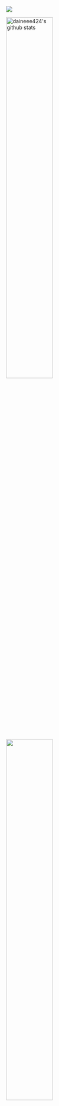 
<img align="center" style="width=100%" src="https://capsule-render.vercel.app/api?type=rect&color=b1d3c5&section=header&text=Hello,%20I'm%20Da-In%20Chung&fontSize=50&fontColor=ffffff" />


  
  <a href="https://github.com/daineee424"><img align="center" style="width:50%" src="https://github-readme-stats.vercel.app/api?username=daineee424&show_icons=true&include_all_commits=true&theme=vue-dark&hide_border=true" alt="daineee424's github stats" /></a>
  <a href="https://github.com/daineee424"><img align="center" style="width:50%" src="https://github-readme-stats.vercel.app/api/top-langs/?username=daineee424&layout=compact&theme=vue-dark&hide_border=true" /></a> 
</p>
  
  <br>
  <br>
  
  
 <p align="center">💻Tech that I've used at least once💻</p>

<p align="center">
  <img src="https://img.shields.io/badge/html-e34f26?style=flat-square&logo=HTML5&logoColor=white"/></a>&nbsp 
  <img src="https://img.shields.io/badge/CSS-1572B6?style=flat-square&logo=CSS3&logoColor=white"/></a>&nbsp
  <img src="https://img.shields.io/badge/JavaScript-f7df1e?style=flat-square&logo=JavaScript&logoColor=white"/></a>&nbsp
  <br>
  <img src="https://img.shields.io/badge/Python-3776AB?style=flat-square&logo=Python&logoColor=white"/></a>&nbsp 
  <img src="https://img.shields.io/badge/Java-007396?style=flat-square&logo=Java&logoColor=white"/></a>&nbsp 
  <img src="https://img.shields.io/badge/C-a8b9cc?style=flat-square&logo=C&logoColor=white"/></a> 
  </p>
  





<!--
**daineee424/daineee424** is a ✨ _special_ ✨ repository because its `README.md` (this file) appears on your GitHub profile.

Here are some ideas to get you started:

- 🔭 I’m currently working on ...
- 🌱 I’m currently learning ...
- 👯 I’m looking to collaborate on ...
- 🤔 I’m looking for help with ...
- 💬 Ask me about ...
- 📫 How to reach me: ...
- 😄 Pronouns: ...
- ⚡ Fun fact: ...
-->
